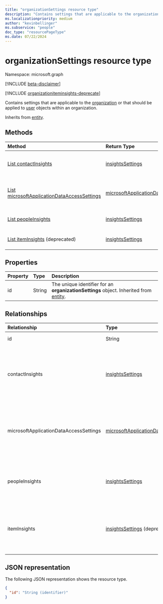 ```yaml
---
title: "organizationSettings resource type"
description: "Contains settings that are applicable to the organization or the user objects within it."
ms.localizationpriority: medium
author: "kevinbellinger"
ms.subservice: "people"
doc_type: "resourcePageType"
ms.date: 07/22/2024
---
```


# organizationSettings resource type

Namespace: microsoft.graph

[!INCLUDE [beta-disclaimer](../../includes/beta-disclaimer.md)]

[!INCLUDE [organizationiteminsights-deprecate](../../includes/organizationiteminsights-deprecate.md)]

Contains settings that are applicable to the [organization](organization.md) or that should be applied to [user](user.md) objects within an organization.

Inherits from [entity](entity.md).

## Methods

| Method       | Return Type | Description |
|:-------------|:------------|:------------|
| [List contactInsights](../api/organizationsettings-list-contactinsights.md) | [insightsSettings](insightssettings.md) | Get the properties of an [insightsSettings](insightssettings.md) object for displaying or returning insights for the contacts of users in an organization. |
| [List microsoftApplicationDataAccessSettings](../api/organizationsettings-list-microsoftapplicationdataaccess.md) | [microsoftApplicationDataAccessSettings](microsoftapplicationdataaccesssettings.md) | Get the properties of a [microsoftApplicationDataAccessSettings](microsoftapplicationdataaccesssettings.md) object that specify access from Microsoft applications to Microsoft 365 user data in an organization. |
| [List peopleInsights](../api/organizationsettings-list-peopleinsights.md) | [insightsSettings](insightssettings.md) | Get the properties of an [insightsSettings](insightssettings.md) object for displaying or returning people insights in an organization. |
| [List itemInsights](../api/organizationsettings-list-iteminsights.md) (deprecated) | [insightsSettings](insightssettings.md) | Get the properties of an [insightsSettings](insightssettings.md) object for displaying or returning item insights in an organization. |

## Properties

| Property | Type   | Description                                                                                       |
|:---------|:-------|:--------------------------------------------------------------------------------------------------|
| id       | String | The unique identifier for an **organizationSettings** object. Inherited from [entity](entity.md). |

## Relationships

| Relationship | Type        | Description |
|:-------------|:------------|:------------|
|id |String| Id of the settings object for the organization. |
|contactInsights|[insightsSettings](insightssettings.md)|Contains the properties that are configured by an administrator as a tenant-level privacy control whether to identify duplicate contacts among a user's contacts list and suggest the user to merge those contacts to have a cleaner contacts list. [List contactInsights](../api/organizationsettings-list-contactinsights.md) returns the _settings_ to display or return contact insights in an organization.|
|microsoftApplicationDataAccessSettings|[microsoftApplicationDataAccessSettings](../resources/microsoftapplicationdataaccesssettings.md)| Contains the properties that are configured by an administrator to specify access from Microsoft applications to Microsoft 365 data belonging to users in an organization. [List microsoftApplicationDataAccessSettings](../api/organizationsettings-list-microsoftapplicationdataaccess.md) returns the _settings_ that specify the access. |
|peopleInsights|[insightsSettings](insightssettings.md)| Contains the properties that are configured by an administrator for the visibility of a list of people [relevant and working with](/graph/people-insights-overview#including-a-person-as-relevant-or-working-with) a user in Microsoft 365. [List peopleInsights](../api/organizationsettings-list-peopleinsights.md) returns the _settings_ to display or return people insights in an organization.|
|itemInsights|[insightsSettings](insightssettings.md) (deprecated)| Contains the properties that are configured by an administrator for the visibility of Microsoft Graph-derived insights, between a user and other items in Microsoft 365, such as documents or sites. [List itemInsights](../api/organizationsettings-list-iteminsights.md) returns the _settings_ to display or return item insights in an organization.|

## JSON representation

The following JSON representation shows the resource type.

<!-- {
  "blockType": "resource",
  "optionalProperties": [
  ],
  "@odata.type": "microsoft.graph.organizationSettings",
  "keyProperty": "id"
}-->

```json
{
  "id": "String (identifier)"
}
```
